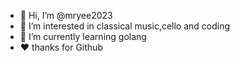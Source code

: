 - 👋 Hi, I’m @mryee2023
- 👀 I’m interested in classical music,cello and coding
- 🌱 I’m currently learning golang
- ❤️ thanks for Github
